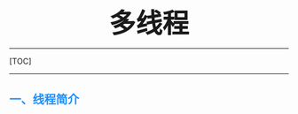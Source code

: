 
<font size="7"><center>**多线程**</center></font>

___

[TOC]

___

## <font color="1E90FF">一、线程简介</font>